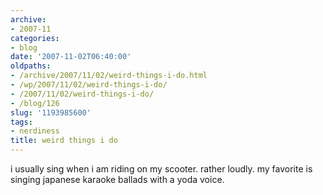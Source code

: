 ```yaml
---
archive:
- 2007-11
categories:
- blog
date: '2007-11-02T06:40:00'
oldpaths:
- /archive/2007/11/02/weird-things-i-do.html
- /wp/2007/11/02/weird-things-i-do/
- /2007/11/02/weird-things-i-do/
- /blog/126
slug: '1193985600'
tags:
- nerdiness
title: weird things i do
---
```


i usually sing when i am riding on my scooter. rather loudly. my favorite
is singing japanese karaoke ballads with a yoda voice.

